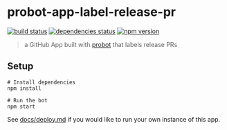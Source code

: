 # probot-app-label-release-pr

[![build status][build-badge]][build-href]
[![dependencies status][deps-badge]][deps-href]
[![npm version][npm-badge]][npm-href]

> a GitHub App built with [probot](https://github.com/probot/probot) that labels release PRs

## Setup

```
# Install dependencies
npm install

# Run the bot
npm start
```

See [docs/deploy.md](docs/deploy.md) if you would like to run your own instance of this app.

[build-badge]: https://badge.buildkite.com/9b51d367662dd53158e2f6d74a93f5a485ad3d2d9f46cef602.svg?branch=master
[build-href]: https://buildkite.com/uberopensource/probot-app-label-release-pr
[deps-badge]: https://david-dm.org/uber-web/probot-app-label-release-pr.svg
[deps-href]: https://david-dm.org/uber-web/probot-app-label-release-pr
[npm-badge]: https://badge.fury.io/js/probot-app-label-release-pr.svg
[npm-href]: https://www.npmjs.com/package/probot-app-label-release-pr
